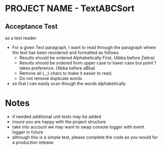 # PROJECT NAME - TextABCSort

## Acceptance Test

as a text reader
* For a given Text paragraph, I want to read through the paragraph where the text has been reordered and formatted as follows
    *	Results should be ordered Alphabetically First,  (Abba before Zebra)
    *	Results should be ordered from upper case to lower case but point 1 takes preference. (Abba before aBba)
    *   Remove all (.,;) chars to make it easier to read.
    *	Do not remove duplicate words
* so that I can easily scan though the words  alphabetically

# Notes
* if needed additional unit tests may be added
* insure you are happy with the project structure
* take into account we may want to swap console logger with event logger in future
* although this is a simple test, please complete the code as you would for a production release

